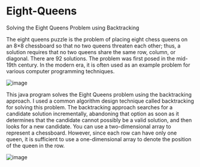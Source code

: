# Eight-Queens
Solving the Eight Queens Problem using Backtracking

The eight queens puzzle is the problem of placing eight chess queens on an 8×8 chessboard so that no two queens threaten each other; thus, a solution requires that no two queens share the same row, column, or diagonal. There are 92 solutions. The problem was first posed in the mid-19th century. In the modern era, it is often used as an example problem for various computer programming techniques.

![image](https://user-images.githubusercontent.com/24220136/231668020-2f474fa6-ac7b-45f7-9417-cd592c4875a1.png)

This java program solves the Eight Queens problem using the backtracking approach. I used a common algorithm design technique called backtracking for solving this problem. The backtracking approach searches for a candidate solution incrementally, abandoning that option as soon as it determines that the candidate cannot possibly be a valid solution, and then looks for a new candidate. You can use a two-dimensional array to represent a chessboard. However, since each row can have only one queen, it is sufficient to use a one-dimensional array to denote the position of the queen in the row. 

![image](https://user-images.githubusercontent.com/24220136/231668699-e992248d-e021-42aa-a8b8-0b8106243eb1.png)
